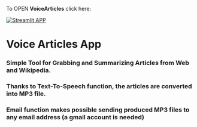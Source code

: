 To OPEN **VoiceArticles** click here: 

[![Streamlit APP](https://static.streamlit.io/badges/streamlit_badge_black_white.svg)](https://wiki-text-voice.herokuapp.com/)


# Voice Articles App
### Simple Tool for Grabbing and Summarizing Articles from Web and Wikipedia.
### Thanks to Text-To-Speech function, the articles are converted into MP3 file.
### Email function makes possible sending produced MP3 files to any email address (a gmail account is needed)

